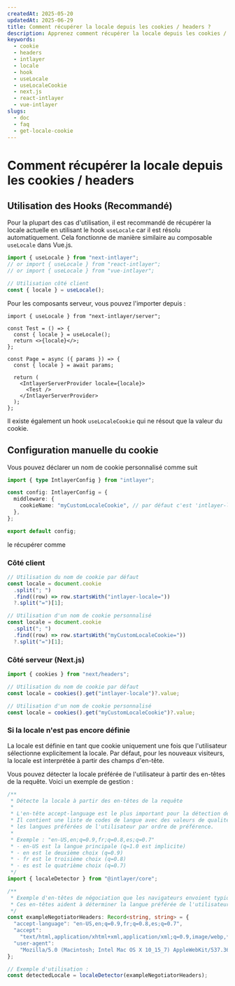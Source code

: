 ```yaml
---
createdAt: 2025-05-20
updatedAt: 2025-06-29
title: Comment récupérer la locale depuis les cookies / headers ?
description: Apprenez comment récupérer la locale depuis les cookies / headers.
keywords:
  - cookie
  - headers
  - intlayer
  - locale
  - hook
  - useLocale
  - useLocaleCookie
  - next.js
  - react-intlayer
  - vue-intlayer
slugs:
  - doc
  - faq
  - get-locale-cookie
---
```


# Comment récupérer la locale depuis les cookies / headers

## Utilisation des Hooks (Recommandé)

Pour la plupart des cas d'utilisation, il est recommandé de récupérer la locale actuelle en utilisant le hook `useLocale` car il est résolu automatiquement. Cela fonctionne de manière similaire au composable `useLocale` dans Vue.js.

```ts
import { useLocale } from "next-intlayer";
// or import { useLocale } from "react-intlayer";
// or import { useLocale } from "vue-intlayer";

// Utilisation côté client
const { locale } = useLocale();
```

Pour les composants serveur, vous pouvez l'importer depuis :

```tsx
import { useLocale } from "next-intlayer/server";

const Test = () => {
  const { locale } = useLocale();
  return <>{locale}</>;
};

const Page = async ({ params }) => {
  const { locale } = await params;

  return (
    <IntlayerServerProvider locale={locale}>
      <Test />
    </IntlayerServerProvider>
  );
};
```

Il existe également un hook `useLocaleCookie` qui ne résout que la valeur du cookie.

## Configuration manuelle du cookie

Vous pouvez déclarer un nom de cookie personnalisé comme suit

```ts
import { type IntlayerConfig } from "intlayer";

const config: IntlayerConfig = {
  middleware: {
    cookieName: "myCustomLocaleCookie", // par défaut c'est 'intlayer-locale'
  },
};

export default config;
```

le récupérer comme

### Côté client

```ts
// Utilisation du nom de cookie par défaut
const locale = document.cookie
  .split("; ")
  .find((row) => row.startsWith("intlayer-locale="))
  ?.split("=")[1];

// Utilisation d'un nom de cookie personnalisé
const locale = document.cookie
  .split("; ")
  .find((row) => row.startsWith("myCustomLocaleCookie="))
  ?.split("=")[1];
```

### Côté serveur (Next.js)

```ts
import { cookies } from "next/headers";

// Utilisation du nom de cookie par défaut
const locale = cookies().get("intlayer-locale")?.value;

// Utilisation d'un nom de cookie personnalisé
const locale = cookies().get("myCustomLocaleCookie")?.value;
```

### Si la locale n'est pas encore définie

La locale est définie en tant que cookie uniquement une fois que l'utilisateur sélectionne explicitement la locale. Par défaut, pour les nouveaux visiteurs, la locale est interprétée à partir des champs d'en-tête.

Vous pouvez détecter la locale préférée de l'utilisateur à partir des en-têtes de la requête. Voici un exemple de gestion :

```ts
/**
 * Détecte la locale à partir des en-têtes de la requête
 *
 * L'en-tête accept-language est le plus important pour la détection de la locale.
 * Il contient une liste de codes de langue avec des valeurs de qualité (q-values) qui indiquent
 * les langues préférées de l'utilisateur par ordre de préférence.
 *
 * Exemple : "en-US,en;q=0.9,fr;q=0.8,es;q=0.7"
 * - en-US est la langue principale (q=1.0 est implicite)
 * - en est le deuxième choix (q=0.9)
 * - fr est le troisième choix (q=0.8)
 * - es est le quatrième choix (q=0.7)
 */
import { localeDetector } from "@intlayer/core";

/**
 * Exemple d'en-têtes de négociation que les navigateurs envoient typiquement
 * Ces en-têtes aident à déterminer la langue préférée de l'utilisateur
 */
const exampleNegotiatorHeaders: Record<string, string> = {
  "accept-language": "en-US,en;q=0.9,fr;q=0.8,es;q=0.7",
  "accept":
    "text/html,application/xhtml+xml,application/xml;q=0.9,image/webp,*/*;q=0.8",
  "user-agent":
    "Mozilla/5.0 (Macintosh; Intel Mac OS X 10_15_7) AppleWebKit/537.36 (KHTML, like Gecko) Chrome/91.0.4472.124 Safari/537.36",
};

// Exemple d'utilisation :
const detectedLocale = localeDetector(exampleNegotiatorHeaders);
```
